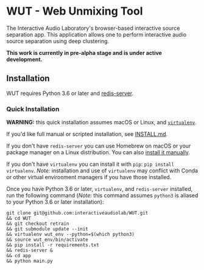 # WUT - Web Unmixing Tool

The Interactive Audio Laboratory's browser-based interactive source separation app. This application allows one to perform interactive audio source separation using deep clustering.

**This work is currently in pre-alpha stage and is under active development.**

## Installation

WUT requires Python 3.6 or later and [redis-server](https://redis.io/).

### Quick Installation

**WARNING:** this quick installation assumes macOS or Linux, and [`virtualenv`](https://virtualenv.pypa.io/en/latest/).

If you'd like full manual or scripted installation, see [INSTALL.md](INSTALL.md).

If you don't have `redis-server` you can use Homebrew on macOS or your package manager on a Linux distribution. You can also [install it manually](https://redis.io/topics/quickstart).

If you don't have `virtualenv` you can install it with `pip`: `pip install virtualenv`. *Note:* installation and use of `virtualenv` may conflict with Conda or other virtual environment managers if you have those installed.

Once you have Python 3.6 or later, `virtualenv`, and `redis-server` installed, run the following command (*Note:* this command assumes `python3` is aliased to your Python 3.6 or later installation):

```
git clone git@github.com:interactiveaudiolab/WUT.git
&& cd WUT
&& git checkout retrain
&& git submodule update --init
&& virtualenv wut_env --python=$(which python3)
&& source wut_env/bin/activate
&& pip install -r requirements.txt
&& redis-server &
&& cd app
&& python main.py
```

